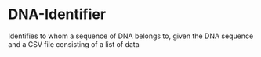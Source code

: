 # DNA-Identifier
Identifies to whom a sequence of DNA belongs to, given the DNA sequence and a CSV file consisting of a list of data
